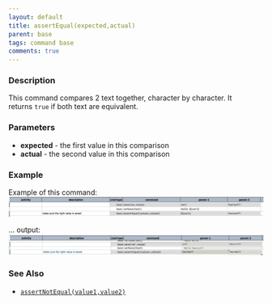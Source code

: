 ```yaml
---
layout: default
title: assertEqual(expected,actual)
parent: base
tags: command base
comments: true
---
```



### Description
This command compares 2 text together, character by character. It returns `true` if both text are equivalent.


### Parameters
- **expected** - the first value in this comparison
- **actual** - the second value in this comparison


### Example
Example of this command:<br/>
![script](image/assertEqual_01.png)

... output:<br/>
![output](image/assertEqual_02.png)


### See Also
- [`assertNotEqual(value1,value2)`](assertNotEqual(value1,value2))
